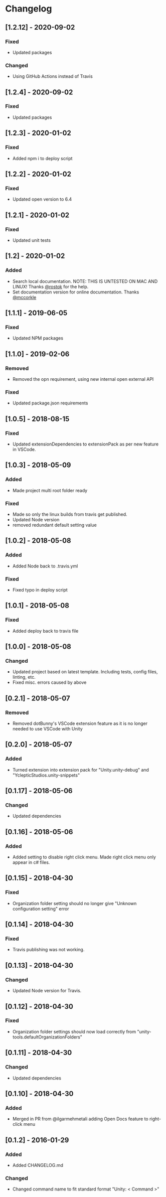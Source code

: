 # Changelog

## [1.2.12] - 2020-09-02

### Fixed

- Updated packages

### Changed

- Using GitHub Actions instead of Travis

## [1.2.4] - 2020-09-02

### Fixed

- Updated packages

## [1.2.3] - 2020-01-02

### Fixed

- Added npm i to deploy script

## [1.2.2] - 2020-01-02

### Fixed

- Updated open version to 6.4

## [1.2.1] - 2020-01-02

### Fixed

- Updated unit tests

## [1.2] - 2020-01-02

### Added

- Search local documentation. NOTE: THIS IS UNTESTED ON MAC AND LINUX! Thanks [@rostok](https://github.com/rostok) for the help.
- Set documentation version for online documentation. Thanks [@mccorkle](https://github.com/mccorkle)

## [1.1.1] - 2019-06-05

### Fixed

- Updated NPM packages

## [1.1.0] - 2019-02-06

### Removed

- Removed the opn requirement, using new internal open external API

### Fixed

- Updated package.json requirements

## [1.0.5] - 2018-08-15

### Fixed

- Updated extensionDependencies to extensionPack as per new feature in VSCode.

## [1.0.3] - 2018-05-09

### Added

- Made project multi root folder ready

### Fixed

- Made so only the linux builds from travis get published.
- Updated Node version
- removed redundant default setting value

## [1.0.2] - 2018-05-08

### Added

- Added Node back to .travis.yml

### Fixed

- Fixed typo in deploy script

## [1.0.1] - 2018-05-08

### Fixed

- Added deploy back to travis file

## [1.0.0] - 2018-05-08

### Changed

- Updated project based on latest template. Including tests, config files, linting, etc.
- Fixed misc. errors caused by above

## [0.2.1] - 2018-05-07

### Removed

- Removed dotBunny's VSCode extension feature as it is no longer needed to use VSCode with Unity

## [0.2.0] - 2018-05-07

### Added

- Turned extension into extension pack for "Unity.unity-debug" and "YclepticStudios.unity-snippets"

## [0.1.17] - 2018-05-06

### Changed

- Updated dependencies

## [0.1.16] - 2018-05-06

### Added

- Added setting to disable right click menu. Made right click menu only appear in c# files.

## [0.1.15] - 2018-04-30

### Fixed

- Organization folder setting should no longer give "Unknown configuration setting" error

## [0.1.14] - 2018-04-30

### Fixed

- Travis publishing was not working.

## [0.1.13] - 2018-04-30

### Changed

- Updated Node version for Travis.

## [0.1.12] - 2018-04-30

### Fixed

- Organization folder settings should now load correctly from "unity-tools.defaultOrganizationFolders"

## [0.1.11] - 2018-04-30

### Changed

- Updated dependencies

## [0.1.10] - 2018-04-30

### Added

- Merged in PR from @ilgarmehmetali adding Open Docs feature to right-click menu

## [0.1.2] - 2016-01-29

### Added

- Added CHANGELOG.md

### Changed

- Changed command name to fit standard format "Unity: < Command >"
